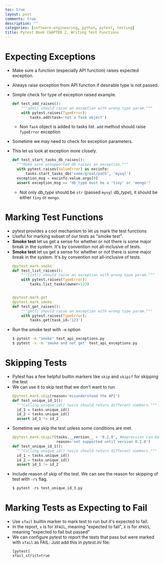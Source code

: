 ```yaml
---
toc: true
layout: post
comments: true
description: ""
categories: [software-engineering, python, pytest, testing]
title: Pytest Book CHAPTER 2, Writing Test Functions
---
```


# Expecting Exceptions
- Make sure a function (especially API function) raises expected exception.
- Always raise exception from API function if desirable type is not passed.
- Simple check for type of exception raised example.
  ```python
  def test_add_raises():
      """add() should raise an exception with wrong type param."""
      with pytest.raises(TypeError):
          tasks.add(task='not a Task object')
   ```
   - Non `Task` object is added to tasks list. `add` method should raise `TypeError` exception

- Sometime we may need to check for exception parameters.
- This let us look at exception more closely.
  ```python
  def test_start_tasks_db_raises():
    """Make sure unsupported db raises an exception."""
    with pytest.raises(ValueError) as excinfo:
        tasks.start_tasks_db('some/great/path', 'mysql')
    exception_msg = excinfo.value.args[0]
    assert exception_msg == "db_type must be a 'tiny' or 'mongo'"
  ```
  - Not only *db_type* should be `str` (passed `mysql` *db_type*), it should be either `tiny` or `mongo`.

# Marking Test Functions
- pytest provides a cool mechanism to let us mark the test functions
- Useful for marking subset of our tests as "smoke test".
- **Smoke test** let us get a sense for whether or not there is some major break in the system. It's by convention not all-inclusive of tests.
- **Smoke test** let us get a sense for whether or not there is some major break in the system. It's by convention not all-inclusive of tests.
  ```python
  @pytest.mark.smoke
  def test_list_raises():
      """list() should raise an exception with wrong type param."""
      with pytest.raises(TypeError):
          tasks.list_tasks(owner=123)


  @pytest.mark.get
  @pytest.mark.smoke
  def test_get_raises():
      """get() should raise an exception with wrong type param."""
      with pytest.raises(TypeError):
          tasks.get(task_id='123')
  ```
- Run the smoke test with `-m` option
  ```bash
  $ pytest -m "smoke" test_api_exceptions.py
  $ pytest -v -m 'smoke and not get' test_api_exceptions.py
  ```

# Skipping Tests
- Pytest has a few helpful builtin markers like `skip` and `skipif` for skipping the test
- We can use it to skip test that we don't want to run.
  ```python
  @pytest.mark.skip(reason='misunderstood the API')
  def test_unique_id_1():
    """Calling unique_id() twice should return different numbers."""
    id_1 = tasks.unique_id()
    id_2 = tasks.unique_id()
    assert id_1 != id_2
  ```
- Sometime we skip the test unless some conditions are met.
  ```python
  @pytest.mark.skipif(tasks.__version__ < '0.2.0', #expression can be any valid python expression
                      reason='not supported until version 0.2.0')
  def test_unique_id_1():
    """Calling unique_id() twice should return different numbers."""
    id_1 = tasks.unique_id()
    id_2 = tasks.unique_id()
    assert id_1 != id_2
  ```
- Include reason of skip of the test. We can see the reason for skipping of test with `-rs` flag.
  ```python
  $ pytest -rs test_unique_id_3.py
  ```
  
# Marking Tests as Expecting to Fail
- Use `xfail` builtin marker to mark test to run but it's expected to fail.
- In the report, `x` is for `XFAIL`, meaning "expected to fail", `X` is for `XPASS`, meaning "expected to fail but passed" 
- We can configure pytest to report the tests that pass but were marked with `xfail` as FAIL.  Just add this in *pytest.ini* file:
  ```config
  [pytest]
  xfail_strict=true
  ```
